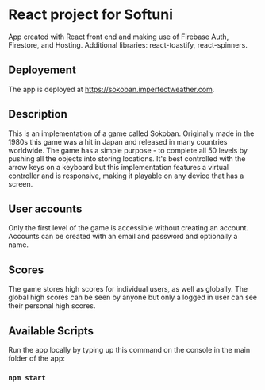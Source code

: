 # React project for Softuni

App created with React front end and making use of Firebase Auth, Firestore, and Hosting. Additional libraries: react-toastify, react-spinners.

## Deployement

The app is deployed at https://sokoban.imperfectweather.com.

## Description

This is an implementation of a game called Sokoban. Originally made in the 1980s this game was a hit in Japan and released in many countries worldwide.
The game has a simple purpose - to complete all 50 levels by pushing all the objects into storing locations. It's best controlled with the arrow keys on a keyboard but this implementation features a virtual controller and is responsive, making it playable on any device that has a screen.

## User accounts

Only the first level of the game is accessible without creating an account. Accounts can be created with an email and password and optionally a name.

## Scores

The game stores high scores for individual users, as well as globally. The global high scores can be seen by anyone but only a logged in user can see their personal high scores.

## Available Scripts

Run the app locally by typing up this command on the console in the main folder of the app:

### `npm start`



